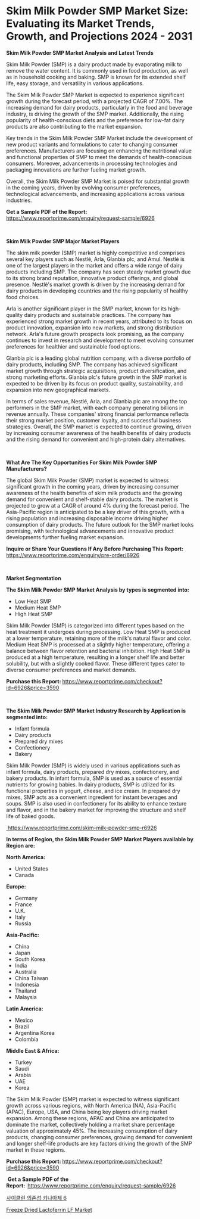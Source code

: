 <p><h1>Skim Milk Powder SMP Market Size: Evaluating its Market Trends, Growth, and Projections 2024 - 2031</h1></p><p><strong>Skim Milk Powder SMP Market Analysis and Latest Trends</strong></p>
<p><p>Skim Milk Powder (SMP) is a dairy product made by evaporating milk to remove the water content. It is commonly used in food production, as well as in household cooking and baking. SMP is known for its extended shelf life, easy storage, and versatility in various applications.</p><p>The Skim Milk Powder SMP Market is expected to experience significant growth during the forecast period, with a projected CAGR of 7.00%. The increasing demand for dairy products, particularly in the food and beverage industry, is driving the growth of the SMP market. Additionally, the rising popularity of health-conscious diets and the preference for low-fat dairy products are also contributing to the market expansion.</p><p>Key trends in the Skim Milk Powder SMP Market include the development of new product variants and formulations to cater to changing consumer preferences. Manufacturers are focusing on enhancing the nutritional value and functional properties of SMP to meet the demands of health-conscious consumers. Moreover, advancements in processing technologies and packaging innovations are further fueling market growth.</p><p>Overall, the Skim Milk Powder SMP Market is poised for substantial growth in the coming years, driven by evolving consumer preferences, technological advancements, and increasing applications across various industries.</p></p>
<p><strong>Get a Sample PDF of the Report:&nbsp;</strong> <a href="https://www.reportprime.com/enquiry/request-sample/6926">https://www.reportprime.com/enquiry/request-sample/6926</a></p>
<p>&nbsp;</p>
<p><strong>Skim Milk Powder SMP Major Market Players</strong></p>
<p><p>The skim milk powder (SMP) market is highly competitive and comprises several key players such as Nestlé, Arla, Glanbia plc, and Amul. Nestlé is one of the largest players in the market and offers a wide range of dairy products including SMP. The company has seen steady market growth due to its strong brand reputation, innovative product offerings, and global presence. Nestlé's market growth is driven by the increasing demand for dairy products in developing countries and the rising popularity of healthy food choices.</p><p>Arla is another significant player in the SMP market, known for its high-quality dairy products and sustainable practices. The company has experienced strong market growth in recent years, attributed to its focus on product innovation, expansion into new markets, and strong distribution network. Arla's future growth prospects look promising, as the company continues to invest in research and development to meet evolving consumer preferences for healthier and sustainable food options.</p><p>Glanbia plc is a leading global nutrition company, with a diverse portfolio of dairy products, including SMP. The company has achieved significant market growth through strategic acquisitions, product diversification, and strong marketing efforts. Glanbia plc's future growth in the SMP market is expected to be driven by its focus on product quality, sustainability, and expansion into new geographical markets.</p><p>In terms of sales revenue, Nestlé, Arla, and Glanbia plc are among the top performers in the SMP market, with each company generating billions in revenue annually. These companies' strong financial performance reflects their strong market position, customer loyalty, and successful business strategies. Overall, the SMP market is expected to continue growing, driven by increasing consumer awareness of the health benefits of dairy products and the rising demand for convenient and high-protein dairy alternatives.</p></p>
<p>&nbsp;</p>
<p><strong>What Are The Key Opportunities For Skim Milk Powder SMP Manufacturers?</strong></p>
<p><p>The global Skim Milk Powder (SMP) market is expected to witness significant growth in the coming years, driven by increasing consumer awareness of the health benefits of skim milk products and the growing demand for convenient and shelf-stable dairy products. The market is projected to grow at a CAGR of around 4% during the forecast period. The Asia-Pacific region is anticipated to be a key driver of this growth, with a rising population and increasing disposable income driving higher consumption of dairy products. The future outlook for the SMP market looks promising, with technological advancements and innovative product developments further fueling market expansion.</p></p>
<p><strong>Inquire or Share Your Questions If Any Before Purchasing This Report:</strong> <a href="https://www.reportprime.com/enquiry/pre-order/6926">https://www.reportprime.com/enquiry/pre-order/6926</a></p>
<p>&nbsp;</p>
<p><strong>Market Segmentation</strong></p>
<p><strong>The Skim Milk Powder SMP Market Analysis by types is segmented into:</strong></p>
<p><ul><li>Low Heat SMP</li><li>Medium Heat SMP</li><li>High Heat SMP</li></ul></p>
<p><p>Skim Milk Powder (SMP) is categorized into different types based on the heat treatment it undergoes during processing. Low Heat SMP is produced at a lower temperature, retaining more of the milk's natural flavor and color. Medium Heat SMP is processed at a slightly higher temperature, offering a balance between flavor retention and bacterial inhibition. High Heat SMP is produced at a high temperature, resulting in a longer shelf life and better solubility, but with a slightly cooked flavor. These different types cater to diverse consumer preferences and market demands.</p></p>
<p><strong>Purchase this Report:&nbsp;</strong><a href="https://www.reportprime.com/checkout?id=6926&price=3590">https://www.reportprime.com/checkout?id=6926&price=3590</a></p>
<p>&nbsp;</p>
<p><strong>The Skim Milk Powder SMP Market Industry Research by Application is segmented into:</strong></p>
<p><ul><li>Infant formula</li><li>Dairy products</li><li>Prepared dry mixes</li><li>Confectionery</li><li>Bakery</li></ul></p>
<p><p>Skim Milk Powder (SMP) is widely used in various applications such as infant formula, dairy products, prepared dry mixes, confectionery, and bakery products. In infant formula, SMP is used as a source of essential nutrients for growing babies. In dairy products, SMP is utilized for its functional properties in yogurt, cheese, and ice cream. In prepared dry mixes, SMP acts as a convenient ingredient for instant beverages and soups. SMP is also used in confectionery for its ability to enhance texture and flavor, and in the bakery market for improving the structure and shelf life of baked goods.</p></p>
<p><a href="https://www.reportprime.com/skim-milk-powder-smp-r6926">&nbsp;https://www.reportprime.com/skim-milk-powder-smp-r6926</a></p>
<p><strong>In terms of Region, the Skim Milk Powder SMP Market Players available by Region are:</strong></p>
<p>
    <p> <strong> North America: </strong>
        <ul>
            <li>United States</li>
            <li>Canada</li>
        </ul>
        </p> 
    <p> <strong> Europe: </strong>
        <ul>
            <li>Germany</li>
            <li>France</li>
            <li>U.K.</li>
            <li>Italy</li>
            <li>Russia</li>
        </ul>
        </p> 
    <p> <strong> Asia-Pacific: </strong>
        <ul>
            <li>China</li>
            <li>Japan</li>
            <li>South Korea</li>
            <li>India</li>
            <li>Australia</li>
            <li>China Taiwan</li>
            <li>Indonesia</li>
            <li>Thailand</li>
            <li>Malaysia</li>
        </ul>
        </p> 
    <p> <strong> Latin America: </strong>
        <ul>
            <li>Mexico</li>
            <li>Brazil</li>
            <li>Argentina Korea</li>
            <li>Colombia</li>
        </ul>
        </p> 
    <p> <strong> Middle East & Africa: </strong>
        <ul>
            <li>Turkey</li>
            <li>Saudi</li>
            <li>Arabia</li>
            <li>UAE</li>
            <li>Korea</li>
        </ul>
    </p>
    </p>
<p><p>The Skim Milk Powder (SMP) market is expected to witness significant growth across various regions, with North America (NA), Asia-Pacific (APAC), Europe, USA, and China being key players driving market expansion. Among these regions, APAC and China are anticipated to dominate the market, collectively holding a market share percentage valuation of approximately 45%. The increasing consumption of dairy products, changing consumer preferences, growing demand for convenient and longer shelf-life products are key factors driving the growth of the SMP market in these regions.</p></p>
<p><strong>Purchase this Report: </strong><a href="https://www.reportprime.com/checkout?id=6926&price=3590">https://www.reportprime.com/checkout?id=6926&price=3590</a></p>
<p>&nbsp;<strong>Get a Sample PDF of the Report:&nbsp;&nbsp;</strong><a href="https://www.reportprime.com/enquiry/request-sample/6926">https://www.reportprime.com/enquiry/request-sample/6926</a></p>
<p><strong></strong></p>
<p><p><a href="https://medium.com/@fly879567/%EC%82%AC%EC%9D%B4%ED%81%B4%EB%A6%B0-%EC%9D%98%EC%A1%B4%EC%84%B1-%ED%82%A4%EB%82%98%EC%A0%9C-6-%EC%8B%9C%EC%9E%A5-%EC%A1%B0%EC%82%AC-%EB%B3%B4%EA%B3%A0%EC%84%9C-%EA%B7%B8-%EC%97%AD%EC%82%AC-%EB%B0%8F-2024%EB%85%84%EB%B6%80%ED%84%B0-2031%EB%85%84%EA%B9%8C%EC%A7%80%EC%9D%98-%EC%98%88%EC%B8%A1-fa49ea166759">사이클린 의존성 키나아제 6</a></p><p><a href="https://github.com/RichRobinson5/Market-Research-Report-List-4/blob/main/freeze-dried-lactoferrin-lf-market.md">Freeze Dried Lactoferrin LF Market</a></p></p>
